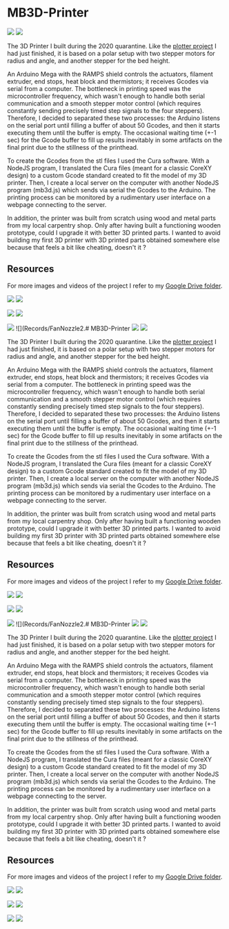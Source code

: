 # MB3D-Printer
![](Records/FinalVersion.jpg) ![](Records/WoodVersion.JPG)

The 3D Printer I built during the 2020 quarantine. Like the [plotter project](https://github.com/bellimarco/DisegnatoreRemoto) I had just finished, it is based on a polar setup with two stepper motors for radius and angle, and another stepper for the bed height.

An Arduino Mega with the RAMPS shield controls the actuators, filament extruder, end stops, heat block and thermistors; it receives Gcodes via serial from a computer. The bottleneck in printing speed was the microcontroller frequency, which wasn't enough to handle both serial communication and a smooth stepper motor control (which requires constantly sending precisely timed step signals to the four steppers). Therefore, I decided to separated these two processes: the Arduino listens on the serial port until filling a buffer of about 50 Gcodes, and then it starts executing them until the buffer is empty. The occasional waiting time (+-1 sec) for the Gcode buffer to fill up results inevitably in some artifacts on the final print due to the stillness of the printhead.

To create the Gcodes from the stl files I used the Cura software. With a NodeJS program, I translated the Cura files (meant for a classic CoreXY design) to a custom Gcode standard created to fit the model of my 3D printer. Then, I create a local server on the computer with another NodeJS program (mb3d.js) which sends via serial the Gcodes to the Arduino. The printing process can be monitored by a rudimentary user interface on a webpage connecting to the server.

In addition, the printer was built from scratch using wood and metal parts from my local carpentry shop. Only after having built a functioning wooden prototype, could I upgrade it with better 3D printed parts. I wanted to avoid building my first 3D printer with 3D printed parts obtained somewhere else because that feels a bit like cheating, doesn't it ?

## Resources
For more images and videos of the project I refer to my [Google Drive folder](https://drive.google.com/drive/folders/1L6Rk5TGIUBfg1ZFhCpQsbyhUCCYRQrp4?usp=share_link).


![](Records/HotendMount1.jpg) ![](Records/HotendMount2.jpg)

![](Records/AngleLeadScrew2.jpg) ![](Records/AngleLeadScrew3.jpg)

![](Records/FanNozzle1.JPG) ![](Records/FanNozzle2.# MB3D-Printer
![](Records/FinalVersion.jpg) ![](Records/WoodVersion.jpg)

The 3D Printer I built during the 2020 quarantine. Like the [plotter project](https://github.com/bellimarco/DisegnatoreRemoto) I had just finished, it is based on a polar setup with two stepper motors for radius and angle, and another stepper for the bed height.

An Arduino Mega with the RAMPS shield controls the actuators, filament extruder, end stops, heat block and thermistors; it receives Gcodes via serial from a computer. The bottleneck in printing speed was the microcontroller frequency, which wasn't enough to handle both serial communication and a smooth stepper motor control (which requires constantly sending precisely timed step signals to the four steppers). Therefore, I decided to separated these two processes: the Arduino listens on the serial port until filling a buffer of about 50 Gcodes, and then it starts executing them until the buffer is empty. The occasional waiting time (+-1 sec) for the Gcode buffer to fill up results inevitably in some artifacts on the final print due to the stillness of the printhead.

To create the Gcodes from the stl files I used the Cura software. With a NodeJS program, I translated the Cura files (meant for a classic CoreXY design) to a custom Gcode standard created to fit the model of my 3D printer. Then, I create a local server on the computer with another NodeJS program (mb3d.js) which sends via serial the Gcodes to the Arduino. The printing process can be monitored by a rudimentary user interface on a webpage connecting to the server.

In addition, the printer was built from scratch using wood and metal parts from my local carpentry shop. Only after having built a functioning wooden prototype, could I upgrade it with better 3D printed parts. I wanted to avoid building my first 3D printer with 3D printed parts obtained somewhere else because that feels a bit like cheating, doesn't it ?

## Resources
For more images and videos of the project I refer to my [Google Drive folder](https://drive.google.com/drive/folders/1L6Rk5TGIUBfg1ZFhCpQsbyhUCCYRQrp4?usp=share_link).


![](Records/HotendMount1.jpg) ![](Records/HotendMount2.jpg)

![](Records/AngleLeadScrew2.jpg) ![](Records/AngleLeadScrew3.jpg)

![](Records/FanNozzle1.jpg) ![](Records/FanNozzle2.# MB3D-Printer
![](Records/FinalVersion.jpg) ![](Records/WoodVersion.jpg)

The 3D Printer I built during the 2020 quarantine. Like the [plotter project](https://github.com/bellimarco/DisegnatoreRemoto) I had just finished, it is based on a polar setup with two stepper motors for radius and angle, and another stepper for the bed height.

An Arduino Mega with the RAMPS shield controls the actuators, filament extruder, end stops, heat block and thermistors; it receives Gcodes via serial from a computer. The bottleneck in printing speed was the microcontroller frequency, which wasn't enough to handle both serial communication and a smooth stepper motor control (which requires constantly sending precisely timed step signals to the four steppers). Therefore, I decided to separated these two processes: the Arduino listens on the serial port until filling a buffer of about 50 Gcodes, and then it starts executing them until the buffer is empty. The occasional waiting time (+-1 sec) for the Gcode buffer to fill up results inevitably in some artifacts on the final print due to the stillness of the printhead.

To create the Gcodes from the stl files I used the Cura software. With a NodeJS program, I translated the Cura files (meant for a classic CoreXY design) to a custom Gcode standard created to fit the model of my 3D printer. Then, I create a local server on the computer with another NodeJS program (mb3d.js) which sends via serial the Gcodes to the Arduino. The printing process can be monitored by a rudimentary user interface on a webpage connecting to the server.

In addition, the printer was built from scratch using wood and metal parts from my local carpentry shop. Only after having built a functioning wooden prototype, could I upgrade it with better 3D printed parts. I wanted to avoid building my first 3D printer with 3D printed parts obtained somewhere else because that feels a bit like cheating, doesn't it ?

## Resources
For more images and videos of the project I refer to my [Google Drive folder](https://drive.google.com/drive/folders/1L6Rk5TGIUBfg1ZFhCpQsbyhUCCYRQrp4?usp=share_link).


![](Records/HotendMount1.JPG) ![](Records/HotendMount2.JPG)

![](Records/AngleLeadScrew2.JPG) ![](Records/AngleLeadScrew3.JPG)

![](Records/FanNozzle1.JPG) ![](Records/FanNozzle2.JPG)
